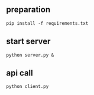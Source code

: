 ## preparation
``
pip install -f requirements.txt
``

## start server
``
python server.py &
``

## api call
``
python client.py
``
